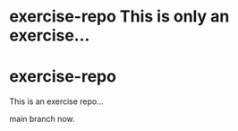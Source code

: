 
# exercise-repo This is only an exercise...

# exercise-repo 

This is an exercise repo...

main branch now.
